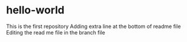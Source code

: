 # hello-world
This is the first repository
Adding extra line at the bottom of readme file
Editing the read me file in the branch file
